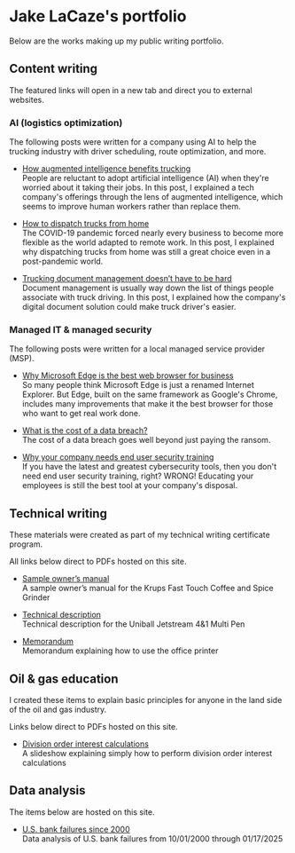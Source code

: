 # Jake LaCaze's portfolio

Below are the works making up my public writing portfolio.

## Content writing

The featured links will open in a new tab and direct you to external websites.


### AI (logistics optimization)
The following posts were written for a company using AI to help the trucking industry with driver scheduling, route optimization, and more.

<ul>
<li><p><a href="https://optym.com/blog/how-augmented-intelligence-benefits-trucking" rel="noopener noreferrer nofollow" target="_blank">How augmented intelligence benefits trucking</a><br>
People are reluctant to adopt artificial intelligence (AI) when they're worried about it taking their jobs. In this post, I explained a tech company's offerings through the lens of augmented intelligence, which seems to improve human workers rather than replace them.</p></li>

<li><p><a href="https://optym.com/blog/how-to-dispatch-trucks-from-home" rel="noopener noreferrer nofollow" target="_blank">How to dispatch trucks from home</a><br>
The COVID-19 pandemic forced nearly every business to become more flexible as the world adapted to remote work. In this post, I explained why dispatching trucks from home was still a great choice even in a post-pandemic world.</p></li>

<li><p><a href="https://optym.com/blog/trucking-document-management" rel="noopener norefferrer nofollow" target="_blank">Trucking document management doesn’t have to be hard</a><br>
Document management is usually way down the list of things people associate with truck driving. In this post, I explained how the company's digital document solution could make truck driver's easier.</p></li>
</ul>

### Managed IT & managed security
The following posts were written for a local managed service provider (MSP).

<ul>
<li><p><a href="https://www.sagiss.com/blog/why-microsoft-edge-is-the-best-web-browser-for-business" rel="noopener noreferrer nofollow" target="_blank">Why Microsoft Edge is the best web browser for business</a><br>
So many people think Microsoft Edge is just a renamed Internet Explorer. But Edge, built on the same framework as Google's Chrome, includes many improvements that make it the best browser for those who want to get real work done.</p></li>

<li><p><a href="https://www.sagiss.com/blog/what-is-the-cost-of-a-data-breach" rel="noopener noreferrer nofollow" target="_blank">What is the cost of a data breach?</a><br>
The cost of a data breach goes well beyond just paying the ransom.</p></li>

<li><p><a href="https://www.sagiss.com/blog/why-your-company-needs-end-user-security-training" rel="noopener noreferrer nofollow" target="_blank">Why your company needs end user security training</a><br>
If you have the latest and greatest cybersecurity tools, then you don't need end user security training, right? WRONG! Educating your employees is still the best tool at your company's disposal.</p></li>
</ul>

## Technical writing

These materials were created as part of my technical writing certificate program. <!--more-->

All links below direct to PDFs hosted on this site.

- [Sample owner’s manual](/technical-writing/owners-manual.pdf)<br>
A sample owner’s manual for the Krups Fast Touch Coffee and Spice Grinder

- [Technical description](/technical-writing/technical-description.pdf)<br>
Technical description for the Uniball Jetstream 4&1 Multi Pen

- [Memorandum](/technical-writing/memorandum.pdf)<br>
Memorandum explaining how to use the office printer

## Oil & gas education

I created these items to explain basic principles for anyone in the land side of the oil and gas industry. <!--more-->

Links below direct to PDFs hosted on this site.

- [Division order interest calculations](/oil-and-gas-education/division-order-interest-calculations.pdf)<br>
A slideshow explaining simply how to perform division order interest calculations

## Data analysis
The items below are hosted on this site.

- [U.S. bank failures since 2000](/data-analysis/us-bank-failures-since-2000.md)<br>
Data analysis of U.S. bank failures from 10/01/2000 through 01/17/2025
